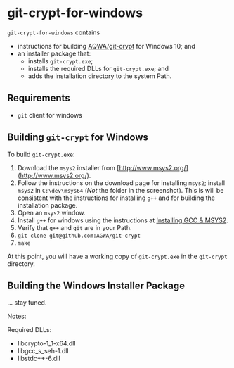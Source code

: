 # git-crypt-for-windows

`git-crypt-for-windows` contains
 * instructions for building [AQWA/git-crypt](https://github.com/AGWA/git-crypt) for Windows 10; and
 * an installer package that:
   - installs `git-crypt.exe`;
   - installs the required DLLs for `git-crypt.exe`; and
   - adds the installation directory to the system Path.

## Requirements
  - `git` client for windows

## Building `git-crypt` for Windows

To build `git-crypt.exe`:
  1. Download the `msys2` installer from [http://www.msys2.org/](http://www.msys2.org/).
  2. Follow the instructions on the download page for installing `msys2`; install `msys2` in `C:\dev\msys64` (_Not_ the folder in the screenshot).  This is will be consistent with the instructions for installing `g++` and for building the installation package.
  3. Open an `msys2` window.
  4. Install `g++` for windows using the instructions at [Installing GCC & MSYS2](https://github.com/orlp/dev-on-windows/wiki/Installing-GCC--&-MSYS2).
  5. Verify that `g++` and `git` are in your Path.
  6. `git clone git@github.com:AGWA/git-crypt`
  7. `make`

At this point, you will have a working copy of `git-crypt.exe` in the `git-crypt`
directory.

## Building the Windows Installer Package
... stay tuned.

Notes:

Required DLLs:
 * libcrypto-1_1-x64.dll
 * libgcc_s_seh-1.dll
 * libstdc++-6.dll
